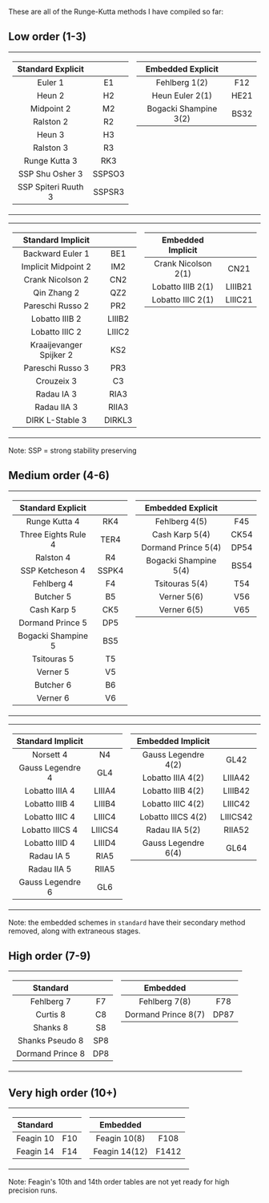 These are all of the Runge-Kutta methods I have compiled so far:

## Low order (1-3)
<table>
<tr valign="top"><td>

  |  Standard Explicit  |        |
  |:-------------------:|:------:|
  | Euler 1             | E1     |
  | Heun 2              | H2     |
  | Midpoint 2          | M2     |
  | Ralston 2           | R2     |
  | Heun 3              | H3     |
  | Ralston 3           | R3     |
  | Runge Kutta 3       | RK3    |
  | SSP Shu Osher 3     | SSPSO3 |
  | SSP Spiteri Ruuth 3 | SSPSR3 |
  
</td><td valign="top">
  
  |   Embedded Explicit   |      |
  |:---------------------:|:----:|
  | Fehlberg 1(2)         | F12  |
  | Heun Euler 2(1)       | HE21 |
  | Bogacki Shampine 3(2) | BS32 |

</td></tr> </table>

<table>
<tr valign="top"><td>
  
  |   Standard Implicit     |        |
  |:-----------------------:|:------:|
  | Backward Euler 1        | BE1    |
  | Implicit Midpoint 2     | IM2    |
  | Crank Nicolson 2        | CN2    |
  | Qin Zhang 2             | QZ2    |
  | Pareschi Russo 2        | PR2    |
  | Lobatto IIIB 2          | LIIIB2 |
  | Lobatto IIIC 2          | LIIIC2 |
  | Kraaijevanger Spijker 2 | KS2    |
  | Pareschi Russo 3        | PR3    |
  | Crouzeix 3              | C3     |
  | Radau IA 3              | RIA3   |
  | Radau IIA 3             | RIIA3  |
  | DIRK L-Stable 3         | DIRKL3 |
  
</td><td valign="top">

  |   Embedded Implicit   |         |
  |:---------------------:|:-------:|
  | Crank Nicolson 2(1)   | CN21    |
  | Lobatto IIIB 2(1)     | LIIIB21 |
  | Lobatto IIIC 2(1)     | LIIIC21 |
  
</td></tr> </table>

Note: SSP = strong stability preserving

## Medium order (4-6)
<table>
<tr valign="top"><td>

| Standard Explicit   |        |
|:-------------------:|:------:|
| Runge Kutta 4       | RK4    |
| Three Eights Rule 4 | TER4   |
| Ralston 4           | R4     |
| SSP Ketcheson 4     | SSPK4  |
| Fehlberg 4          | F4     |
| Butcher 5           | B5     |
| Cash Karp 5         | CK5    |
| Dormand Prince 5    | DP5    |
| Bogacki Shampine 5  | BS5    |
| Tsitouras 5         | T5     |
| Verner 5            | V5     |
| Butcher 6           | B6     |
| Verner 6            | V6     |
  
</td><td valign="top">
 
|    Embedded Explicit  |      |
|:---------------------:|:----:|
| Fehlberg 4(5)         | F45  |
| Cash Karp 5(4)        | CK54 |
| Dormand Prince 5(4)   | DP54 |
| Bogacki Shampine 5(4) | BS54 |
| Tsitouras 5(4)        | T54  |
| Verner 5(6)           | V56  |
| Verner 6(5)           | V65  |
  
</td></tr> </table>

<table>
<tr valign="top"><td>

| Standard Implicit     |         |
|:---------------------:|:-------:|
| Norsett 4             | N4      |
| Gauss Legendre 4      | GL4     |
| Lobatto IIIA 4        | LIIIA4  |
| Lobatto IIIB 4        | LIIIB4  | 
| Lobatto IIIC 4        | LIIIC4  | 
| Lobatto IIICS 4       | LIIICS4 | 
| Lobatto IIID 4        | LIIID4  | 
| Radau IA 5            | RIA5    |
| Radau IIA 5           | RIIA5   |
| Gauss Legendre 6      | GL6     |

</td><td valign="top">
  
| Embedded Implicit     |          |
|:---------------------:|:--------:|
| Gauss Legendre 4(2)   | GL42     |
| Lobatto IIIA 4(2)     | LIIIA42  |
| Lobatto IIIB 4(2)     | LIIIB42  | 
| Lobatto IIIC 4(2)     | LIIIC42  | 
| Lobatto IIICS 4(2)    | LIIICS42 |
| Radau IIA 5(2)        | RIIA52   |
| Gauss Legendre 6(4)   | GL64     |
  
</td></tr> </table>

Note: the embedded schemes in `standard` have their secondary method removed, along with extraneous stages. 

## High order (7-9)
<table>
<tr valign="top"><td>

|      Standard       |      |
|:-------------------:|:----:|
| Fehlberg 7          | F7   |
| Curtis 8            | C8   |
| Shanks 8            | S8   |
| Shanks Pseudo 8     | SP8  |
| Dormand Prince 8    | DP8  |

</td><td valign="top">

|      Embedded         |      |
|:---------------------:|:----:|
| Fehlberg 7(8)         | F78  |
| Dormand Prince 8(7)   | DP87 |

</td></tr> </table>


## Very high order (10+)
<table>
<tr valign="top"><td>

|      Standard       |      |
|:-------------------:|:----:|
| Feagin 10           | F10  |
| Feagin 14           | F14  |

</td><td valign="top">

|      Embedded         |      |
|:---------------------:|:----:|
| Feagin 10(8)          | F108 |
| Feagin 14(12)         | F1412|

</td></tr> </table>

Note: Feagin's 10th and 14th order tables are not yet ready for high precision runs.
